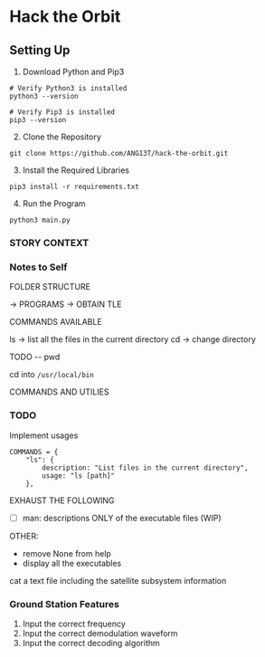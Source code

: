 # Hack the Orbit

## Setting Up

1. Download Python and Pip3

```
# Verify Python3 is installed
python3 --version

# Verify Pip3 is installed
pip3 --version
```

2. Clone the Repository

```
git clone https://github.com/ANG13T/hack-the-orbit.git
```

3. Install the Required Libraries

```
pip3 install -r requirements.txt
```

4. Run the Program

```
python3 main.py
```


### STORY CONTEXT

### Notes to Self
FOLDER STRUCTURE

-> PROGRAMS
-> OBTAIN TLE

COMMANDS AVAILABLE

ls -> list all the files in the current directory
cd -> change directory

TODO -- 
pwd

cd into `/usr/local/bin`

COMMANDS AND UTILIES 


### TODO
Implement usages

```
COMMANDS = {
    "ls": {
        description: "List files in the current directory",
        usage: "ls [path]"
    },
```

EXHAUST THE FOLLOWING
- [ ] man: descriptions ONLY of the executable files (WIP)


OTHER:
- remove None from help
- display all the executables

cat a text file including the satellite subsystem information

### Ground Station Features
1. Input the correct frequency
2. Input the correct demodulation waveform
3. Input the correct decoding algorithm